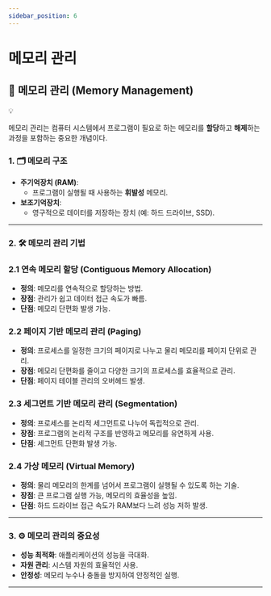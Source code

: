 ```yaml
---
sidebar_position: 6
---
```


# 메모리 관리

## 🧠 메모리 관리 (Memory Management)

<aside>
💡

메모리 관리는 컴퓨터 시스템에서 프로그램이 필요로 하는 메모리를 **할당**하고 **해제**하는 과정을 포함하는 중요한 개념이다.

</aside>

### 1. 🗂️ 메모리 구조

- **주기억장치 (RAM)**:
    - 프로그램이 실행될 때 사용하는 **휘발성** 메모리.
- **보조기억장치**:
    - 영구적으로 데이터를 저장하는 장치 (예: 하드 드라이브, SSD).

---

### 2. 🛠️ 메모리 관리 기법

### 2.1 연속 메모리 할당 (Contiguous Memory Allocation)

- **정의**: 메모리를 연속적으로 할당하는 방법.
- **장점**: 관리가 쉽고 데이터 접근 속도가 빠름.
- **단점**: 메모리 단편화 발생 가능.

### 2.2 페이지 기반 메모리 관리 (Paging)

- **정의**: 프로세스를 일정한 크기의 페이지로 나누고 물리 메모리를 페이지 단위로 관리.
- **장점**: 메모리 단편화를 줄이고 다양한 크기의 프로세스를 효율적으로 관리.
- **단점**: 페이지 테이블 관리의 오버헤드 발생.

### 2.3 세그먼트 기반 메모리 관리 (Segmentation)

- **정의**: 프로세스를 논리적 세그먼트로 나누어 독립적으로 관리.
- **장점**: 프로그램의 논리적 구조를 반영하고 메모리를 유연하게 사용.
- **단점**: 세그먼트 단편화 발생 가능.

### 2.4 가상 메모리 (Virtual Memory)

- **정의**: 물리 메모리의 한계를 넘어서 프로그램이 실행될 수 있도록 하는 기술.
- **장점**: 큰 프로그램 실행 가능, 메모리의 효율성을 높임.
- **단점**: 하드 드라이브 접근 속도가 RAM보다 느려 성능 저하 발생.

---

### 3. ⚙️ 메모리 관리의 중요성

- **성능 최적화**: 애플리케이션의 성능을 극대화.
- **자원 관리**: 시스템 자원의 효율적인 사용.
- **안정성**: 메모리 누수나 충돌을 방지하여 안정적인 실행.

---